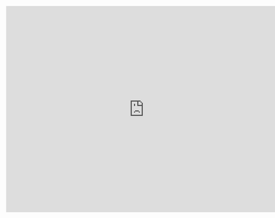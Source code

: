 <iframe src="https://data.oecd.org/chart/6Sfr" width="750" height="563" style="border: 0" mozallowfullscreen="true" webkitallowfullscreen="true" allowfullscreen="true"><a href="https://data.oecd.org/chart/6Sfr" target="_blank">OECD Chart: General government debt, Total, % of GDP, Annual, 2020</a></iframe>
